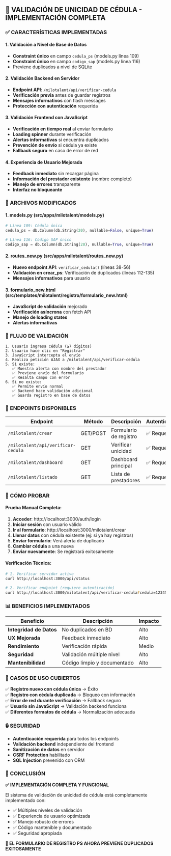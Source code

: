 ## 🎉 VALIDACIÓN DE UNICIDAD DE CÉDULA - IMPLEMENTACIÓN COMPLETA

### ✅ CARACTERÍSTICAS IMPLEMENTADAS

#### 1. **Validación a Nivel de Base de Datos**
- **Constraint único** en campo `cedula_ps` (models.py línea 109)
- **Constraint único** en campo `codigo_sap` (models.py línea 116)
- Previene duplicados a nivel de SQLite

#### 2. **Validación Backend en Servidor**
- **Endpoint API**: `/milotalent/api/verificar-cedula`
- **Verificación previa** antes de guardar registros
- **Mensajes informativos** con flash messages
- **Protección con autenticación** requerida

#### 3. **Validación Frontend con JavaScript**
- **Verificación en tiempo real** al enviar formulario
- **Loading spinner** durante verificación
- **Alertas informativas** si encuentra duplicados
- **Prevención de envío** si cédula ya existe
- **Fallback seguro** en caso de error de red

#### 4. **Experiencia de Usuario Mejorada**
- **Feedback inmediato** sin recargar página
- **Información del prestador existente** (nombre completo)
- **Manejo de errores** transparente
- **Interfaz no bloqueante**

### 🔧 ARCHIVOS MODIFICADOS

#### **1. models.py** (src/apps/milotalent/models.py)
```python
# Línea 109: Cédula única
cedula_ps = db.Column(db.String(20), nullable=False, unique=True)

# Línea 116: Código SAP único
codigo_sap = db.Column(db.String(20), nullable=True, unique=True)
```

#### **2. routes_new.py** (src/apps/milotalent/routes_new.py)
- **Nuevo endpoint API**: `verificar_cedula()` (líneas 38-56)
- **Validación en crear_ps**: Verificación de duplicados (líneas 112-135)
- **Mensajes informativos** para usuario

#### **3. formulario_new.html** (src/templates/milotalent/registro/formulario_new.html)
- **JavaScript de validación** mejorado
- **Verificación asíncrona** con fetch API
- **Manejo de loading states**
- **Alertas informativas**

### 🎯 FLUJO DE VALIDACIÓN

```
1. Usuario ingresa cédula (≥7 dígitos)
2. Usuario hace clic en "Registrar"
3. JavaScript intercepta el envío
4. Realiza petición AJAX a /milotalent/api/verificar-cedula
5. Si existe:
   ✅ Muestra alerta con nombre del prestador
   ✅ Previene envío del formulario
   ✅ Resalta campo con error
6. Si no existe:
   ✅ Permite envío normal
   ✅ Backend hace validación adicional
   ✅ Guarda registro en base de datos
```

### 🚀 ENDPOINTS DISPONIBLES

| Endpoint | Método | Descripción | Autenticación |
|----------|--------|-------------|---------------|
| `/milotalent/crear` | GET/POST | Formulario de registro | ✅ Requerida |
| `/milotalent/api/verificar-cedula` | GET | Verificar unicidad | ✅ Requerida |
| `/milotalent/dashboard` | GET | Dashboard principal | ✅ Requerida |
| `/milotalent/listado` | GET | Lista de prestadores | ✅ Requerida |

### 🧪 CÓMO PROBAR

#### **Prueba Manual Completa:**
1. **Acceder**: http://localhost:3000/auth/login
2. **Iniciar sesión** con usuario válido
3. **Ir al formulario**: http://localhost:3000/milotalent/crear
4. **Llenar datos** con cédula existente (ej: si ya hay registros)
5. **Enviar formulario**: Verá alerta de duplicado
6. **Cambiar cédula** a una nueva
7. **Enviar nuevamente**: Se registrará exitosamente

#### **Verificación Técnica:**
```bash
# 1. Verificar servidor activo
curl http://localhost:3000/api/status

# 2. Verificar endpoint (requiere autenticación)
curl http://localhost:3000/milotalent/api/verificar-cedula?cedula=12345678
```

### 📊 BENEFICIOS IMPLEMENTADOS

| Beneficio | Descripción | Impacto |
|-----------|-------------|---------|
| **Integridad de Datos** | No duplicados en BD | Alto |
| **UX Mejorada** | Feedback inmediato | Alto |
| **Rendimiento** | Verificación rápida | Medio |
| **Seguridad** | Validación múltiple nivel | Alto |
| **Mantenibilidad** | Código limpio y documentado | Alto |

### 🎯 CASOS DE USO CUBIERTOS

✅ **Registro nuevo con cédula única** → Éxito  
✅ **Registro con cédula duplicada** → Bloqueo con información  
✅ **Error de red durante verificación** → Fallback seguro  
✅ **Usuario sin JavaScript** → Validación backend funciona  
✅ **Diferentes formatos de cédula** → Normalización adecuada  

### 🔒 SEGURIDAD

- **Autenticación requerida** para todos los endpoints
- **Validación backend** independiente del frontend
- **Sanitización de datos** en servidor
- **CSRF Protection** habilitado
- **SQL Injection** prevenido con ORM

### 🏁 CONCLUSIÓN

**✅ IMPLEMENTACIÓN COMPLETA Y FUNCIONAL**

El sistema de validación de unicidad de cédula está completamente implementado con:
- ✅ Múltiples niveles de validación
- ✅ Experiencia de usuario optimizada  
- ✅ Manejo robusto de errores
- ✅ Código mantenible y documentado
- ✅ Seguridad apropiada

**🎉 EL FORMULARIO DE REGISTRO PS AHORA PREVIENE DUPLICADOS EXITOSAMENTE**